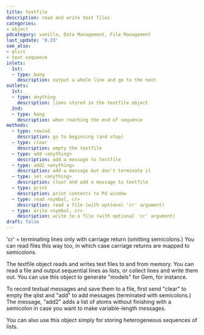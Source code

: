 ```yaml
---
title: textfile
description: read and write text files
categories:
- object
pdcategory: vanilla, Data Management, File Management
last_update: '0.33'
see_also:
- qlist
- text sequence
inlets:
  1st:
  - type: bang
    description: output a whole line and go to the next
outlets:
  1st:
  - type: anything
    description: lines stored in the textfile object
  2nd:
  - type: bang
    description: when reaching the end of sequence
methods:
  - type: rewind
    description: go to beginning (and stop)
  - type: clear
    description: empty the textfile
  - type: add <anything>
    description: add a message to textfile
  - type: add2 <anything>
    description: add a message but don't terminate it
  - type: set <anything>
    description: clear and add a message to textfile
  - type: print
    description: print contents to Pd window
  - type: read <symbol, cr>
    description: read a file (with optional 'cr' argument)
  - type: write <symbol, cr>
    description: write to a file (with optional 'cr' argument)
draft: false
---
```

'cr' = terminating lines only with carriage return (omitting semicolons.) You can read files this way too, in which case carriage returns are mapped to semicolons.

The textfile object reads and writes text files to and from memory. You can read a file and output sequential lines as lists, or collect lines and write them out. You can use this object to generate "models" for Gem, for instance.

To record textual messages and save them to a file, first send "clear" to empty the qlist and "add" to add messages (terminated with semicolons.) The message, "add2" adds a list of atoms without finishing with a semicolon in case you want to make variable-length messages.

You can also use this object simply for storing heterogeneous sequences of lists.
